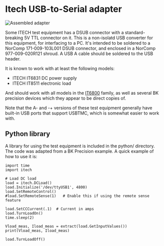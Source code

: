 # Itech USB-to-Serial adapter

![Assembled adapter](https://raw.githubusercontent.com/Blinkinlabs/itech_usb_serial/main/docs/assembled.png)

Some ITECH test equipment has a DSUB connector with a standard-breaking 5V TTL connector on it. This is a non-isolatd USB converter for this equipment, for interfacing to a PC. It's intended to be soldered to a NorComp 171-009-103L001 DSUB connector, and enclosed in a NorComp  977-009-020R121 shroud. A USB A cable should be soldered to the USB header.

It is known to work with at least the following models:

* ITECH IT6831 DC power supply
* ITECH IT8511 electronic load

And should work with all models in the [IT6800](http://www.itech.sh/en/product/dc-power-supply/IT6800.html) family, as well as several BK precision devices which they appear to be direct copies of.

Note that the A- and -+ versions of these test equipment generally have built-in USB ports that support USBTMC, which is somewhat easier to work with.

## Python library

A library for using the test equipment is included in the python/ directory. The code was adapted from a BK Precision example. A quick example of how to use it is:

    import time
    import itech

    # Load DC load
    load = itech.DCLoad()
    load.Initialize('/dev/ttyUSB1', 4800)
    load.SetRemoteControl()
    #load.SetRemoteSense(1)   # Enable this if using the remote sense feature

    load.SetCCCurrent(.1)  # Current in amps
    load.TurnLoadOn()
    time.sleep(2)

    Vload_meas, Iload_meas = extract(load.GetInputValues())
    print(Vload_meas, Iload_meas)
    
    load.TurnLoadOff()

